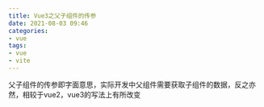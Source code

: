 ```yaml
---
title: Vue3之父子组件的传参
date: 2021-08-03 09:46
categories:
- vue
tags:
- vue
- vite
---
```


父子组件的传参即字面意思，实际开发中父组件需要获取子组件的数据，反之亦然，相较于vue2，vue3的写法上有所改变
<!-- more -->

